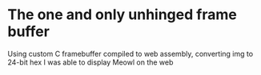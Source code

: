 # The one and only unhinged frame buffer
Using custom C framebuffer compiled to web assembly, converting img
to 24-bit hex I was able to display Meowl on the web
